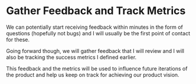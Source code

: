 # Gather Feedback and Track Metrics

We can potentially start receiving feedback within minutes in the form of questions (hopefully not bugs) and I will usually be the first point of contact for these.

Going forward though, we will gather feedback that I will review and I will also be tracking the success metrics I defined earlier.

This feedback and the metrics will be used to influence future iterations of the product and help us keep on track for achieving our product vision.
